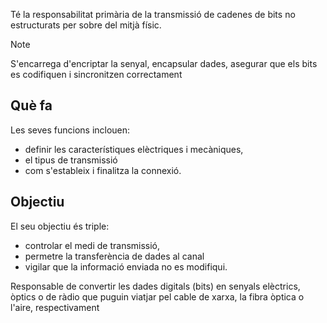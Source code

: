 
Té la responsabilitat primària de la transmissió de cadenes de bits no estructurats per sobre del mitjà físic.

>[!note]
>S'encarrega d'encriptar la senyal, encapsular dades, asegurar que els bits es codifiquen i sincronitzen correctament
## Què fa
Les seves funcions inclouen:
- definir les característiques elèctriques i mecàniques, 
- el tipus de transmissió
- com s'estableix i finalitza la connexió. 

## Objectiu
El seu objectiu és triple: 
- controlar el medi de transmissió, 
- permetre la transferència de dades al canal
- vigilar que la informació enviada no es modifiqui.


Responsable de convertir les dades digitals (bits) en senyals elèctrics, òptics o de ràdio que puguin viatjar pel cable de xarxa, la fibra òptica o l'aire, respectivament

